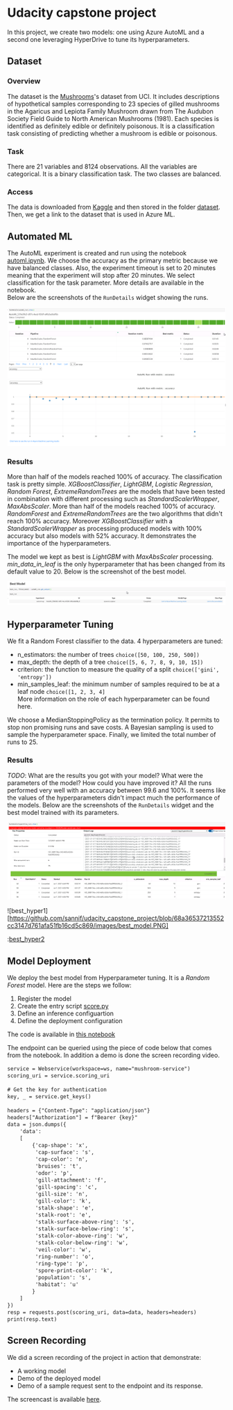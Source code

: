 # Udacity capstone project
In this project, we create two models: one using Azure AutoML and a second one leveraging HyperDrive to tune its hyperparameters.

## Dataset
### Overview
The dataset is the [Mushrooms](https://archive.ics.uci.edu/ml/datasets/mushroom)'s dataset from UCI. It includes descriptions of hypothetical samples corresponding to 23 species of gilled mushrooms in the Agaricus and Lepiota Family Mushroom drawn from The Audubon Society Field Guide to North American Mushrooms (1981). Each species is identified as definitely edible or definitely poisonous. It is a classification task consisting of predicting whether a mushroom is edible or poisonous.

### Task
There are 21 variables and 8124 observations. All the variables are categorical. It is a binary classification task. The two classes are balanced.  

### Access
The data is downloaded from [Kaggle](https://www.kaggle.com/uciml/mushroom-classification) and then stored in the folder [dataset](https://github.com/sannif/udacity_capstone_project/blob/bae713dfb6b071da6282cc004f1400e8a8131ffc/dataset/mushrooms.csv). Then, we get a link to the dataset that is used in Azure ML.

## Automated ML
The AutoML experiment is created and run using the notebook [automl.ipynb](https://github.com/sannif/udacity_capstone_project/blob/bae713dfb6b071da6282cc004f1400e8a8131ffc/automl.ipynb). We choose the accuracy as the primary metric because we have balanced classes. Also, the experiment timeout is set to 20 minutes meaning that the experiment will stop after 20 minutes. We select classification for the task parameter. More details are available in the notebook.  
Below are the screenshots of the `RunDetails` widget showing the runs.  

![run_details_automl1](https://github.com/sannif/udacity_capstone_project/blob/68a36537213552cc3147d761afa51fb16cd5c869/images/run_details_part1.PNG)
![run_details_automl1](https://github.com/sannif/udacity_capstone_project/blob/68a36537213552cc3147d761afa51fb16cd5c869/images/run_details_part2.PNG)


### Results
More than half of the models reached 100% of accuracy. The classification task is pretty simple.
*XGBoostClassifier*, *LightGBM*, *Logistic Regression*, *Random Forest*, *ExtremeRandomTrees* are the models that have been tested in combination with different processing such as *StandardScalerWrapper*, *MaxAbsScaler*. More than half of the models reached 100% of accuracy. *RandomForest* and *ExtremeRandomTrees* are the two algorithms that didn't reach 100% accuracy. Moreover *XGBoostClassifier* with a *StandardScalerWrapper* as processing produced models with 100% accuracy but also models with 52% accuracy. It demonstrates the importance of the hyperparameters.  

The model we kept as best is *LightGBM* with *MaxAbsScaler* processing. *min_data_in_leaf* is the only hyperparameter that has been changed from its default value to 20. Below is the screenshot of the best model.  

![best_automl](https://github.com/sannif/udacity_capstone_project/blob/68a36537213552cc3147d761afa51fb16cd5c869/images/best_automl_model.PNG)


## Hyperparameter Tuning
We fit a Random Forest classifier to the data. 4 hyperparameters are tuned:  
* n_estimators: the number of trees ```choice([50, 100, 250, 500])```
* max_depth: the depth of a tree ```choice([5, 6, 7, 8, 9, 10, 15])```
* criterion: the function to measure the quality of a split ```choice(['gini', 'entropy'])```
* min_samples_leaf: the minimum number of samples required to be at a leaf node ```choice([1, 2, 3, 4]```  
More information on the role of each hyperparameter can be found here.  

We choose a MedianStoppingPolicy as the termination policy. It permits to stop non promising runs and save costs. A Bayesian sampling is used to sample the hyperparameter space. Finally, we limited the total number of runs to 25.

### Results
*TODO*: What are the results you got with your model? What were the parameters of the model? How could you have improved it?
All the runs performed very well with an accuracy between 99.6 and 100%. It seems like the values of the hyperparameters didn't impact much the performance of the models. Below are the screenshots of the `RunDetails` widget and the best model trained with its parameters.

![run_hyper](https://github.com/sannif/udacity_capstone_project/blob/68a36537213552cc3147d761afa51fb16cd5c869/images/hyperdrive_run_details.PNG)

![best_hyper1][https://github.com/sannif/udacity_capstone_project/blob/68a36537213552cc3147d761afa51fb16cd5c869/images/best_model.PNG]

:[best_hyper2](https://github.com/sannif/udacity_capstone_project/blob/68a36537213552cc3147d761afa51fb16cd5c869/images/best_hyperdrive_2.PNG)

## Model Deployment
We deploy the best model from Hyperparameter tuning. It is a *Random Forest* model. Here are the steps we follow:
1. Register the model
2. Create the entry script [score.py](https://github.com/sannif/udacity_capstone_project/blob/68a36537213552cc3147d761afa51fb16cd5c869/scripts/score.py)
3. Define an inference configuartion
4. Define the deployment configuration  

The code is available in [this notebook](https://github.com/sannif/udacity_capstone_project/blob/68a36537213552cc3147d761afa51fb16cd5c869/hyperparameter_tuning.ipynb)

The endpoint can be queried using the piece of code below that comes from the notebook. In addition a demo is done the screen recording video.
```
service = Webservice(workspace=ws, name="mushroom-service")
scoring_uri = service.scoring_uri

# Get the key for authentication
key, _ = service.get_keys()

headers = {"Content-Type": "application/json"}
headers["Authorization"] = f"Bearer {key}"
data = json.dumps({
    'data':
    [
        {'cap-shape': 'x',
         'cap-surface': 's',
         'cap-color': 'n',
         'bruises': 't',
         'odor': 'p',
         'gill-attachment': 'f',
         'gill-spacing': 'c',
         'gill-size': 'n',
         'gill-color': 'k',
         'stalk-shape': 'e',
         'stalk-root': 'e',
         'stalk-surface-above-ring': 's',
         'stalk-surface-below-ring': 's',
         'stalk-color-above-ring': 'w',
         'stalk-color-below-ring': 'w',
         'veil-color': 'w',
         'ring-number': 'o',
         'ring-type': 'p',
         'spore-print-color': 'k',
         'population': 's',
         'habitat': 'u'
        }
    ]
})
resp = requests.post(scoring_uri, data=data, headers=headers)
print(resp.text)
```

## Screen Recording
We did a screen recording of the project in action that demonstrate:
- A working model
- Demo of the deployed  model
- Demo of a sample request sent to the endpoint and its response.

The screencast is available [here](https://youtu.be/By0VDrHl00I).
